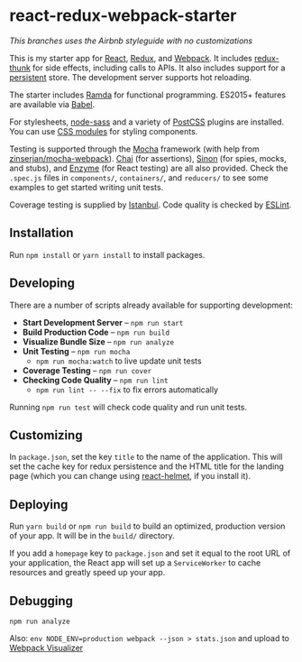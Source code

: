 # react-redux-webpack-starter

*This branches uses the Airbnb styleguide with no customizations*

This is my starter app for [React](https://reactjs.org/), [Redux](https://redux.js.org/), and [Webpack](https://webpack.js.org/). It includes [redux-thunk](https://github.com/reduxjs/redux-thunk) for side effects, including calls to APIs. It also includes support for a [persistent](https://github.com/rt2zz/redux-persist) store. The development server supports hot reloading.

The starter includes [Ramda](https://ramdajs.org) for functional programming. ES2015+ features are available via [Babel](https://babeljs.io).

For stylesheets, [node-sass](https://github.com/sass/node-sass) and a variety of [PostCSS](http://postcss.org/) plugins are installed. You can use [CSS modules](https://github.com/css-modules/css-modules) for styling components.

Testing is supported through the [Mocha](https://mochajs.org/) framework (with help from [zinserjan/mocha-webpack](https://github.com/zinserjan/mocha-webpack/)). [Chai](http://chaijs.com/) (for assertions), [Sinon](http://sinonjs.org/) (for spies, mocks, and stubs), and [Enzyme](http://airbnb.io/enzyme/) (for React testing) are all also provided. Check the `.spec.js` files in `components/`, 	`containers/`, and `reducers/` to see some examples to get started writing unit tests.

Coverage testing is supplied by [Istanbul](https://istanbul.js.org/). Code quality is checked by [ESLint](https://eslint.org/).

## Installation

Run `npm install` or `yarn install` to install packages.

## Developing

There are a number of scripts already available for supporting development:

* **Start Development Server** – `npm run start`
* **Build Production Code** – `npm run build`
* **Visualize Bundle Size** – `npm run analyze`
* **Unit Testing** – `npm run mocha`
	* `npm run mocha:watch` to live update unit tests
* **Coverage Testing** – `npm run cover`
* **Checking Code Quality** – `npm run lint`
	* `npm run lint -- --fix` to fix errors automatically

Running `npm run test` will check code quality and run unit tests.

## Customizing

In `package.json`, set the key `title` to the name of the application. This will set the cache key for redux persistence and the HTML title for the landing page (which you can change using [react-helmet](https://github.com/nfl/react-helmet), if you install it).

## Deploying

Run `yarn build` or `npm run build` to build an optimized, production version of your app. It will be in the `build/` directory.

If you add a `homepage` key to `package.json` and set it equal to the root URL of your application, the React app will set up a `ServiceWorker` to cache resources and greatly speed up your app.

## Debugging

`npm run analyze`

Also: `env NODE_ENV=production webpack --json > stats.json` and upload to [Webpack Visualizer](https://chrisbateman.github.io/webpack-visualizer/)